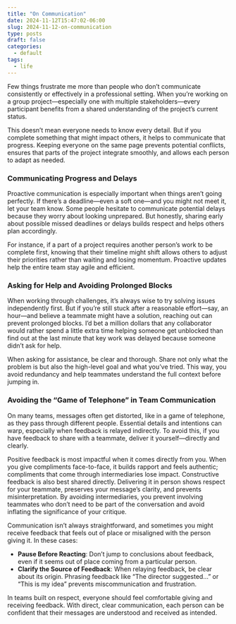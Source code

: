 ```yaml
---
title: "On Communication"
date: 2024-11-12T15:47:02-06:00
slug: 2024-11-12-on-communication
type: posts
draft: false
categories:
  - default
tags:
  - life
---
```



Few things frustrate me more than people who don’t communicate consistently or effectively in a professional setting. When you’re working on a group project—especially one with multiple stakeholders—every participant benefits from a shared understanding of the project’s current status.

This doesn’t mean everyone needs to know every detail. But if you complete something that might impact others, it helps to communicate that progress. Keeping everyone on the same page prevents potential conflicts, ensures that parts of the project integrate smoothly, and allows each person to adapt as needed.

### Communicating Progress and Delays

Proactive communication is especially important when things aren’t going perfectly. If there’s a deadline—even a soft one—and you might not meet it, let your team know. Some people hesitate to communicate potential delays because they worry about looking unprepared. But honestly, sharing early about possible missed deadlines or delays builds respect and helps others plan accordingly.

For instance, if a part of a project requires another person’s work to be complete first, knowing that their timeline might shift allows others to adjust their priorities rather than waiting and losing momentum. Proactive updates help the entire team stay agile and efficient.

### Asking for Help and Avoiding Prolonged Blocks

When working through challenges, it’s always wise to try solving issues independently first. But if you’re still stuck after a reasonable effort—say, an hour—and believe a teammate might have a solution, reaching out can prevent prolonged blocks. I’d bet a million dollars that any collaborator would rather spend a little extra time helping someone get unblocked than find out at the last minute that key work was delayed because someone didn’t ask for help.

When asking for assistance, be clear and thorough. Share not only what the problem is but also the high-level goal and what you’ve tried. This way, you avoid redundancy and help teammates understand the full context before jumping in.

### Avoiding the “Game of Telephone” in Team Communication
On many teams, messages often get distorted, like in a game of telephone, as they pass through different people. Essential details and intentions can warp, especially when feedback is relayed indirectly. To avoid this, if you have feedback to share with a teammate, deliver it yourself—directly and clearly.

Positive feedback is most impactful when it comes directly from you. When you give compliments face-to-face, it builds rapport and feels authentic; compliments that come through intermediaries lose impact. Constructive feedback is also best shared directly. Delivering it in person shows respect for your teammate, preserves your message’s clarity, and prevents misinterpretation. By avoiding intermediaries, you prevent involving teammates who don’t need to be part of the conversation and avoid inflating the significance of your critique.

Communication isn’t always straightforward, and sometimes you might receive feedback that feels out of place or misaligned with the person giving it. In these cases:

- **Pause Before Reacting**: Don’t jump to conclusions about feedback, even if it seems out of place coming from a particular person.
- **Clarify the Source of Feedback**: When relaying feedback, be clear about its origin. Phrasing feedback like “The director suggested…” or “This is my idea” prevents miscommunication and frustration.

In teams built on respect, everyone should feel comfortable giving and receiving feedback. With direct, clear communication, each person can be confident that their messages are understood and received as intended.
